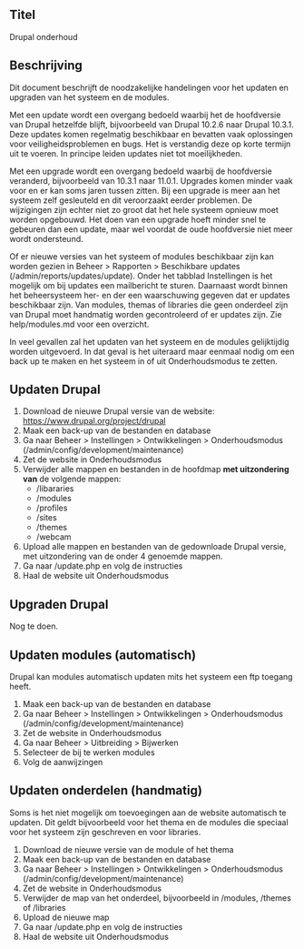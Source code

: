 ## Titel

Drupal onderhoud

## Beschrijving

Dit document beschrijft de noodzakelijke handelingen voor het updaten en upgraden van het systeem en de modules.

Met een update wordt een overgang bedoeld waarbij het de hoofdversie van Drupal hetzelfde blijft, bijvoorbeeld van Drupal 10.2.6 naar Drupal 10.3.1. Deze updates komen regelmatig beschikbaar en bevatten vaak oplossingen voor veiligheidsproblemen en bugs. Het is verstandig deze op korte termijn uit te voeren. In principe leiden updates niet tot moeilijkheden.

Met een upgrade wordt een overgang bedoeld waarbij de hoofdversie veranderd, bijvoorbeeld van 10.3.1 naar 11.0.1. Upgrades komen minder vaak voor en er kan soms jaren tussen zitten. Bij een upgrade is meer aan het systeem zelf gesleuteld en dit veroorzaakt eerder problemen. De wijzigingen zijn echter niet zo groot dat het hele systeem opnieuw moet worden opgebouwd. Het doen van een upgrade hoeft minder snel te gebeuren dan een update, maar wel voordat de oude hoofdversie niet meer wordt ondersteund.  

Of er nieuwe versies van het systeem of modules beschikbaar zijn kan worden gezien in Beheer > Rapporten > Beschikbare updates (/admin/reports/updates/update). Onder het tabblad Instellingen is het mogelijk om bij updates een mailbericht te sturen. Daarnaast wordt binnen het beheersysteem her- en der een waarschuwing gegeven dat er updates beschikbaar zijn. Van modules, themas of libraries die geen onderdeel zijn van Drupal moet handmatig worden gecontroleerd of er updates zijn. Zie help/modules.md voor een overzicht.

In veel gevallen zal het updaten van het systeem en de modules gelijktijdig worden uitgevoerd. In dat geval is het uiteraard maar eenmaal nodig om een back up te maken en het systeem in of uit Onderhoudsmodus te zetten.

## Updaten Drupal

1. Download de nieuwe Drupal versie van de website: https://www.drupal.org/project/drupal
2. Maak een back-up van de bestanden en database
3. Ga naar Beheer > Instellingen > Ontwikkelingen > Onderhoudsmodus (/admin/config/development/maintenance)
4. Zet de website in Onderhoudsmodus
5. Verwijder alle mappen en bestanden in de hoofdmap **met uitzondering van** de volgende mappen:
     - /libararies
     - /modules
     - /profiles
     - /sites
     - /themes
     - /webcam
6. Upload alle mappen en bestanden van de gedownloade Drupal versie, met uitzondering van de onder 4 genoemde mappen.
7. Ga naar /update.php en volg de instructies
8. Haal de website uit Onderhoudsmodus

## Upgraden Drupal

Nog te doen.

## Updaten modules (automatisch)

Drupal kan modules automatisch updaten mits het systeem een ftp toegang heeft.

1. Maak een back-up van de bestanden en database
2. Ga naar Beheer > Instellingen > Ontwikkelingen > Onderhoudsmodus (/admin/config/development/maintenance)
3. Zet de website in Onderhoudsmodus
4. Ga naar Beheer > Uitbreiding > Bijwerken
5. Selecteer de bij te werken modules
6. Volg de aanwijzingen

## Updaten onderdelen (handmatig)

Soms is het niet mogelijk om toevoegingen aan de website automatisch te updaten. Dit geldt bijvoorbeeld voor het thema en de modules die speciaal voor het systeem zijn geschreven en voor libraries.

1. Download de nieuwe versie van de module of het thema
2. Maak een back-up van de bestanden en database
3. Ga naar Beheer > Instellingen > Ontwikkelingen > Onderhoudsmodus (/admin/config/development/maintenance)
4. Zet de website in Onderhoudsmodus
5. Verwijder de map van het onderdeel, bijvoorbeeld in /modules, /themes of /libraries
6. Upload de nieuwe map
7. Ga naar /update.php en volg de instructies
8. Haal de website uit Onderhoudsmodus
